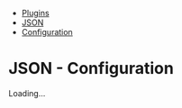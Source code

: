 <nav class="breadcrumb" aria-label="breadcrumbs">
  <ul>
    <li><a href="/plugins">Plugins</a></li>
    <li><a href="/plugins/json">JSON</a></li>
    <li><a href="/plugins/json/config">Configuration</a></li>
  </ul>
</nav>

# JSON - Configuration

<div class="plugin-config-table" data-url="https://plugins.dprint.dev/schemas/json-v0.json">
    Loading...
</div>